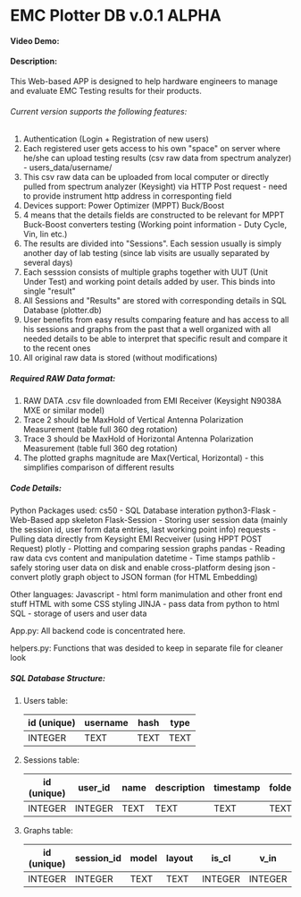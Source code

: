 # EMC Plotter DB v.0.1 ALPHA
#### Video Demo:  [<URL HERE>](https://youtu.be/by_l7aCjBEA)
#### Description:
This Web-based APP is designed to help hardware engineers to manage and evaluate EMC Testing results for their products. 

###### Current version supports the following features:
1. Authentication (Login + Registration of new users)
2. Each registered user gets access to his own "space" on server where he/she can upload testing results (csv raw data from spectrum analyzer) - users_data/username/
3. This csv raw data can be uploaded from local computer or directly pulled from spectrum analyzer (Keysight) via HTTP Post request - need to provide instrument http address in corresponting field
4. Devices support: Power Optimizer (MPPT) Buck/Boost
5. 4 means that the details fields are constructed to be relevant for MPPT Buck-Boost converters testing (Working point information - Duty Cycle, Vin, Iin etc.)
5. The results are divided into "Sessions". Each session usually is simply another day of lab testing (since lab visits are usually separated by several days)
6. Each sesssion consists of multiple graphs together with UUT (Unit Under Test) and working point details added by user. This binds into single "result"
7. All Sessions and "Results" are stored with corresponding details in SQL Database (plotter.db) 
8. User benefits from easy results comparing feature and has access to all his sessions and graphs from the past that a well organized with all needed details to be able to interpret that specific result and compare it to the recent ones
9. All original raw data is stored (without modifications)


##### Required RAW Data format:
1. RAW DATA .csv file downloaded from EMI Receiver (Keysight N9038A MXE or similar model)
2. Trace 2 should be MaxHold of Vertical Antenna Polarization Measurement (table full 360 deg rotation)
3. Trace 3 should be MaxHold of Horizontal Antenna Polarization Measurement (table full 360 deg rotation)
4. The plotted graphs magnitude are Max(Vertical, Horizontal) - this simplifies comparison of different results


##### Code Details:
Python Packages used:
    cs50 - SQL Database interation
    python3-Flask - Web-Based app skeleton
    Flask-Session - Storing user session data (mainly the session id, user form data entries, last working point info)
    requests - Pulling data directly from Keysight EMI Recveiver (using HPPT POST Request)
    plotly - Plotting and comparing session graphs
    pandas - Reading raw data cvs content and manipulation
    datetime - Time stamps
    pathlib - safely storing user data on disk and enable cross-platform desing
    json - convert plotly graph object to JSON forman (for HTML Embedding)

Other languages:
    Javascript - html form manimulation and other front end stuff
    HTML with some CSS styling
    JINJA - pass data from python to html
    SQL - storage of users and user data

App.py:
    All backend code is concentrated here. 

helpers.py:
    Functions that was desided to keep in separate file for cleaner look

##### SQL Database Structure:
1. Users table:

    | id (unique) | username | hash | type |
    | ---         | ---      | ---  | ---  |
    | INTEGER     | TEXT     | TEXT | TEXT |

2. Sessions table:
    
    | id (unique) | user_id | name | description | timestamp | folder |
    | ---         | ---     | ---  | ---         | ---       | ---    |
    | INTEGER     | INTEGER | TEXT | TEXT        | TEXT      | TEXT   |
 

3. Graphs table:
    
    | id (unique) | session_id | model | layout | is_cl   | v_in    | v_out   | i_in  | i_load | dc    | power   | mode | comment | filename | timestamp | is_final |
    |     ---     | ---        | ---   | ---    | ---     | ---     | ---     | ---   | ---    | ---   | ---     | ---  | ---     | ---      | ---       | --- |
    | INTEGER     | INTEGER    | TEXT  | TEXT   | INTEGER | INTEGER | INTEGER | FLOAT | FLOAT  | FLOAT | INTEGER | TEXT | TEXT    | TEXT     |           | INTEGER  |




